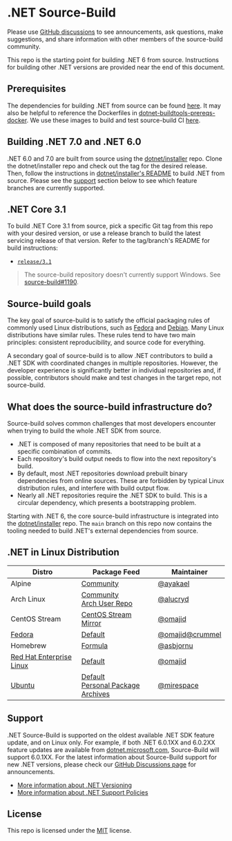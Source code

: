 # .NET Source-Build

Please use [GitHub discussions](https://github.com/dotnet/source-build/discussions) to see announcements, ask questions, make suggestions, and share information with other members of the source-build community.

This repo is the starting point for building .NET 6 from source. Instructions for building other .NET versions are provided near the end of this document.

## Prerequisites

The dependencies for building .NET from source can be found [here](https://github.com/dotnet/runtime/blob/main/docs/workflow/requirements/linux-requirements.md). It may also be helpful to reference the Dockerfiles in [dotnet-buildtools-prereqs-docker](https://github.com/dotnet/dotnet-buildtools-prereqs-docker). We use these images to build and test source-build CI [here](https://github.com/dotnet/installer/blob/release/7.0.1xx/src/SourceBuild/Arcade/eng/common/templates/job/source-build-run-tarball-build.yml#L12-L16).

## Building .NET 7.0 and .NET 6.0

.NET 6.0 and 7.0 are built from source using the [dotnet/installer](https://github.com/dotnet/installer) repo.
Clone the dotnet/installer repo and check out the tag for the desired release.
Then, follow the instructions in [dotnet/installer's README](https://github.com/dotnet/installer/blob/main/README.md#build-net-from-source-source-build) to build .NET from source.
Please see the [support](#support) section below to see which feature branches are currently supported.

## .NET Core 3.1

To build .NET Core 3.1 from source, pick a specific Git tag from this repo with your desired version, or use a release branch to build the latest servicing release of that version. Refer to the tag/branch's README for build instructions:

* [`release/3.1`](https://github.com/dotnet/source-build/tree/release/3.1)


> The source-build repository doesn't currently support Windows. See [source-build#1190](https://github.com/dotnet/source-build/issues/1190).

## Source-build goals

The key goal of source-build is to satisfy the official packaging rules of commonly used Linux distributions, such as [Fedora](https://fedoraproject.org/wiki/Packaging:Guidelines) and [Debian](https://www.debian.org/doc/manuals/maint-guide/build.en.html). Many Linux distributions have similar rules. These rules tend to have two main principles: consistent reproducibility, and source code for everything.

A secondary goal of source-build is to allow .NET contributors to build a .NET SDK with coordinated changes in multiple repositories. However, the developer experience is significantly better in individual repositories and, if possible, contributors should make and test changes in the target repo, not source-build.

## What does the source-build infrastructure do?

Source-build solves common challenges that most developers encounter when trying to build the whole .NET SDK from source.

* .NET is composed of many repositories that need to be built at a specific combination of commits.
* Each repository's build output needs to flow into the next repository's build.
* By default, most .NET repositories download prebuilt binary dependencies from online sources. These are forbidden by typical Linux distribution rules, and interfere with build output flow.
* Nearly all .NET repositories require the .NET SDK to build. This is a circular dependency, which presents a bootstrapping problem.

Starting with .NET 6, the core source-build infrastructure is integrated into the [dotnet/installer](https://github.com/dotnet/installer/tree/main/src/SourceBuild) repo. The `main` branch on this repo now contains the tooling needed to build .NET's external dependencies from source.

## .NET in Linux Distribution
| Distro | Package Feed | Maintainer |
|---|---|---|
| Alpine | [Community](https://pkgs.alpinelinux.org/packages?name=dotnet*&branch=v3.16&repo=&arch=&maintainer=) | [@ayakael](https://github.com/ayakael) |
| Arch Linux | [Community](https://archlinux.org/packages/?q=dotnet)<br>[Arch User Repo](https://aur.archlinux.org/packages?K=dotnet) | [@alucryd](https://github.com/alucryd) |
| CentOS Stream | [CentOS Stream Mirror](http://mirror.stream.centos.org/9-stream/AppStream/x86_64/os/Packages/) | [@omajid](https://github.com/omajid) |
| [Fedora](https://fedoraproject.org/wiki/DotNet) | [Default](https://packages.fedoraproject.org/search?query=dotnet) | [@omajid](https://github.com/omajid)[@crummel](https://github.com/crummel) |
| Homebrew | [Formula](https://formulae.brew.sh/formula/dotnet) | [@asbjornu](https://github.com/asbjornu) |
| [Red Hat Enterprise Linux](https://developers.redhat.com/products/dotnet/overview) | [Default](https://access.redhat.com/documentation/en-us/net/6.0) | [@omajid](https://github.com/omajid) |
| [Ubuntu](https://canonical.com/blog/install-dotnet-on-ubuntu) | [Default](https://packages.ubuntu.com/search?suite=default&section=all&arch=any&keywords=dotnet&searchon=names)<br>[Personal Package Archives](https://launchpad.net/ubuntu/+ppas?name_filter=dotnet) | [@mirespace](https://github.com/mirespace) |


## Support

.NET Source-Build is supported on the oldest available .NET SDK feature update, and on Linux only.
For example, if both .NET 6.0.1XX and 6.0.2XX feature updates are available from [dotnet.microsoft.com](https://dotnet.microsoft.com/en-us/download/dotnet/6.0), Source-Build will support 6.0.1XX.
For the latest information about Source-Build support for new .NET versions, please check our [GitHub Discussions page](https://github.com/dotnet/source-build/discussions) for announcements.

* [More information about .NET Versioning](https://docs.microsoft.com/en-us/dotnet/core/versions/)
* [More information about .NET Support Policies](https://dotnet.microsoft.com/en-us/platform/support/policy/dotnet-core)

## License

This repo is licensed under the [MIT](LICENSE.txt) license.
